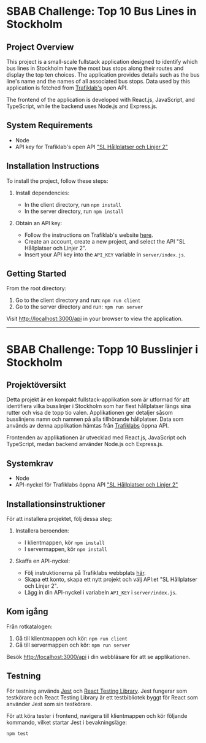 # SBAB Challenge: Top 10 Bus Lines in Stockholm

## Project Overview

This project is a small-scale fullstack application designed to identify which bus lines in Stockholm have the most bus stops along their routes and display the top ten choices. The application provides details such as the bus line's name and the names of all associated bus stops. Data used by this application is fetched from [Trafiklab's](https://www.trafiklab.se/) open API.

The frontend of the application is developed with React.js, JavaScript, and TypeScript, while the backend uses Node.js and Express.js.

## System Requirements

- Node
- API key for Trafiklab's open API ["SL Hållplatser och Linjer 2"](https://www.trafiklab.se/api/sl-hallplatser-och-linjer-2)

## Installation Instructions

To install the project, follow these steps:

1. Install dependencies:
   - In the client directory, run `npm install`
   - In the server directory, run `npm install`

2. Obtain an API key:
   - Follow the instructions on Trafiklab's website [here](https://www.trafiklab.se/docs/using-trafiklab/getting-api-keys/).
   - Create an account, create a new project, and select the API "SL Hållplatser och Linjer 2".
   - Insert your API key into the `API_KEY` variable in `server/index.js`.

## Getting Started

From the root directory:

1. Go to the client directory and run: `npm run client`
2. Go to the server directory and run: `npm run server`

Visit [http://localhost:3000/api](http://localhost:3000/api) in your browser to view the application.

---

# SBAB Challenge: Topp 10 Busslinjer i Stockholm

## Projektöversikt

Detta projekt är en kompakt fullstack-applikation som är utformad för att identifiera vilka busslinjer i Stockholm som har flest hållplatser längs sina rutter och visa de topp tio valen. Applikationen ger detaljer såsom busslinjens namn och namnen på alla tillhörande hållplatser. Data som används av denna applikation hämtas från [Trafiklabs](https://www.trafiklab.se/) öppna API.

Frontenden av applikationen är utvecklad med React.js, JavaScript och TypeScript, medan backend använder Node.js och Express.js.

## Systemkrav

- Node
- API-nyckel för Trafiklabs öppna API ["SL Hållplatser och Linjer 2"](https://www.trafiklab.se/api/sl-hallplatser-och-linjer-2)

## Installationsinstruktioner

För att installera projektet, följ dessa steg:

1. Installera beroenden:
   - I klientmappen, kör `npm install`
   - I servermappen, kör `npm install`

2. Skaffa en API-nyckel:
   - Följ instruktionerna på Trafiklabs webbplats [här](https://www.trafiklab.se/docs/using-trafiklab/getting-api-keys/).
   - Skapa ett konto, skapa ett nytt projekt och välj API:et "SL Hållplatser och Linjer 2".
   - Lägg in din API-nyckel i variabeln `API_KEY` i `server/index.js`.

## Kom igång

Från rotkatalogen:

1. Gå till klientmappen och kör: `npm run client`
2. Gå till servermappen och kör: `npm run server`

Besök [http://localhost:3000/api](http://localhost:3000/api) i din webbläsare för att se applikationen.

## Testning

För testning används [Jest](https://jestjs.io/) och [React Testing Library](https://testing-library.com/docs/react-testing-library/intro/). Jest fungerar som testkörare och React Testing Library är ett testbibliotek byggt för React som använder Jest som sin testkörare.

För att köra tester i frontend, navigera till klientmappen och kör följande kommando, vilket startar Jest i bevakningsläge:
```bash
npm test
